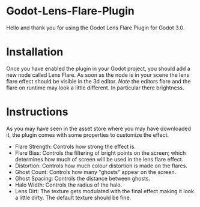 # Godot-Lens-Flare-Plugin

Hello and thank you for using the Godot Lens Flare Plugin for Godot 3.0.

# Installation

Once you have enabled the plugin in your Godot project, you should add a new node called Lens Flare. As soon as the node is in your scene the lens flare effect should be visible in the 3d editor.
*Note* the editors flare and the flare on runtime may look a little different. In particular there brightness.

# Instructions

As you may have seen in the asset store where you may have downloaded it, the plugin comes with some properties to customize the effect.

- Flare Strength: Controls how strong the effect is.
- Flare Bias: Controls the filtering of bright points on the screen; which determines how much of screen will be used in the lens flare effect.
- Distortion: Controls how much colour distortion is made on the flares.
- Ghost Count: Controls how many "ghosts" appear on the screen.
- Ghost Spacing: Controls the distance between ghosts.
- Halo Width: Controls the radius of the halo.
- Lens Dirt: The texture gets modulated with the final effect making it look a little dirty. The default texture should be fine.

